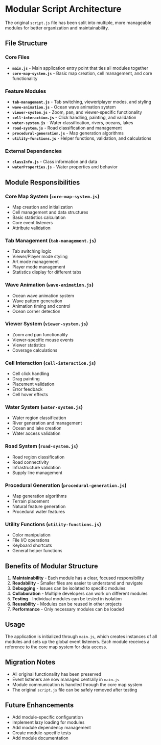 # Modular Script Architecture

The original `script.js` file has been split into multiple, more manageable modules for better organization and maintainability.

## File Structure

### Core Files
- **`main.js`** - Main application entry point that ties all modules together
- **`core-map-system.js`** - Basic map creation, cell management, and core functionality

### Feature Modules
- **`tab-management.js`** - Tab switching, viewer/player modes, and styling
- **`wave-animation.js`** - Ocean wave animation system
- **`viewer-system.js`** - Zoom, pan, and viewer-specific functionality
- **`cell-interaction.js`** - Click handling, painting, and validation
- **`water-system.js`** - Water classification, rivers, oceans, lakes
- **`road-system.js`** - Road classification and management
- **`procedural-generation.js`** - Map generation algorithms
- **`utility-functions.js`** - Helper functions, validation, and calculations

### External Dependencies
- **`classInfo.js`** - Class information and data
- **`waterProperties.js`** - Water properties and behavior

## Module Responsibilities

### Core Map System (`core-map-system.js`)
- Map creation and initialization
- Cell management and data structures
- Basic statistics calculation
- Core event listeners
- Attribute validation

### Tab Management (`tab-management.js`)
- Tab switching logic
- Viewer/Player mode styling
- Art mode management
- Player mode management
- Statistics display for different tabs

### Wave Animation (`wave-animation.js`)
- Ocean wave animation system
- Wave pattern generation
- Animation timing and control
- Ocean corner detection

### Viewer System (`viewer-system.js`)
- Zoom and pan functionality
- Viewer-specific mouse events
- Viewer statistics
- Coverage calculations

### Cell Interaction (`cell-interaction.js`)
- Cell click handling
- Drag painting
- Placement validation
- Error feedback
- Cell hover effects

### Water System (`water-system.js`)
- Water region classification
- River generation and management
- Ocean and lake creation
- Water access validation

### Road System (`road-system.js`)
- Road region classification
- Road connectivity
- Infrastructure validation
- Supply line management

### Procedural Generation (`procedural-generation.js`)
- Map generation algorithms
- Terrain placement
- Natural feature generation
- Procedural water features

### Utility Functions (`utility-functions.js`)
- Color manipulation
- File I/O operations
- Keyboard shortcuts
- General helper functions

## Benefits of Modular Structure

1. **Maintainability** - Each module has a clear, focused responsibility
2. **Readability** - Smaller files are easier to understand and navigate
3. **Debugging** - Issues can be isolated to specific modules
4. **Collaboration** - Multiple developers can work on different modules
5. **Testing** - Individual modules can be tested in isolation
6. **Reusability** - Modules can be reused in other projects
7. **Performance** - Only necessary modules can be loaded

## Usage

The application is initialized through `main.js`, which creates instances of all modules and sets up the global event listeners. Each module receives a reference to the core map system for data access.

## Migration Notes

- All original functionality has been preserved
- Event listeners are now managed centrally in `main.js`
- Module communication is handled through the core map system
- The original `script.js` file can be safely removed after testing

## Future Enhancements

- Add module-specific configuration
- Implement lazy loading for modules
- Add module dependency management
- Create module-specific tests
- Add module documentation
